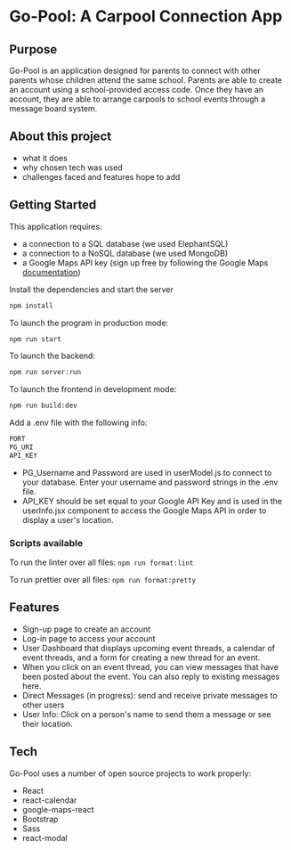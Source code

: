 # Go-Pool: A Carpool Connection App

## Purpose

Go-Pool is an application designed for parents to connect with other parents whose children attend the same school.  Parents are able to create an account using a school-provided access code.  Once they have an account, they are able to arrange carpools to school events through a message board system.

## About this project
- what it does
- why chosen tech was used
- challenges faced and features hope to add

## Getting Started

This application requires:
- a connection to a SQL database (we used ElephantSQL)
- a connection to a NoSQL database (we used MongoDB)
- a Google Maps API key (sign up free by following the Google Maps [documentation](https://developers.google.com/maps/documentation/javascript/get-api-key))

Install the dependencies and start the server
```sh
npm install
```

To launch the program in production mode:
```sh
npm run start
```
To launch the backend:
```sh
npm run server:run
```
To launch the frontend in development mode:
```sh
npm run build:dev
```

Add a .env file with the following info:
```sh
PORT
PG_URI
API_KEY
```

- PG_Username and Password are used in userModel.js to connect to your database.  Enter your username and password strings in the .env file.
- API_KEY should be set equal to your Google API Key and is used in the userInfo.jsx component to access the Google Maps API in order to display a user's location.

### Scripts available
To run the linter over all files:
```npm run format:lint```

To run prettier over all files:
```npm run format:pretty```

## Features
- Sign-up page to create an account
- Log-in page to access your account
- User Dashboard that displays upcoming event threads, a calendar of event threads, and a form for creating a new thread for an event.
- When you click on an event thread, you can view messages that have been posted about the event.  You can also reply to existing messages here.
- Direct Messages (in progress): send and receive private messages to other users
- User Info: Click on a person's name to send them a message or see their location.


## Tech

Go-Pool uses a number of open source projects to work properly:
- React
- react-calendar
- google-maps-react
- Bootstrap
- Sass
- react-modal